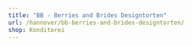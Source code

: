```yaml
---
title: "BB - Berries and Brides Designtorten"
url: /hannover/bb-berries-and-brides-designtorten/
shop: Konditorei
---
```

